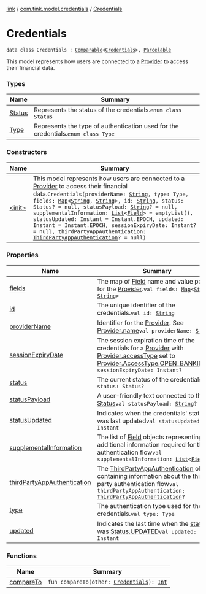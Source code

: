 [link](../../index.md) / [com.tink.model.credentials](../index.md) / [Credentials](./index.md)

# Credentials

`data class Credentials : `[`Comparable`](https://kotlinlang.org/api/latest/jvm/stdlib/kotlin/-comparable/index.html)`<`[`Credentials`](./index.md)`>, `[`Parcelable`](https://developer.android.com/reference/android/os/Parcelable.html)

This model represents how users are connected to a [Provider](../../com.tink.model.provider/-provider/index.md) to access their financial data.

### Types

| Name | Summary |
|---|---|
| [Status](-status/index.md) | Represents the status of the credentials.`enum class Status` |
| [Type](-type/index.md) | Represents the type of authentication used for the credentials.`enum class Type` |

### Constructors

| Name | Summary |
|---|---|
| [&lt;init&gt;](-init-.md) | This model represents how users are connected to a [Provider](../../com.tink.model.provider/-provider/index.md) to access their financial data.`Credentials(providerName: `[`String`](https://kotlinlang.org/api/latest/jvm/stdlib/kotlin/-string/index.html)`, type: Type, fields: `[`Map`](https://kotlinlang.org/api/latest/jvm/stdlib/kotlin.collections/-map/index.html)`<`[`String`](https://kotlinlang.org/api/latest/jvm/stdlib/kotlin/-string/index.html)`, `[`String`](https://kotlinlang.org/api/latest/jvm/stdlib/kotlin/-string/index.html)`>, id: `[`String`](https://kotlinlang.org/api/latest/jvm/stdlib/kotlin/-string/index.html)`, status: Status? = null, statusPayload: `[`String`](https://kotlinlang.org/api/latest/jvm/stdlib/kotlin/-string/index.html)`? = null, supplementalInformation: `[`List`](https://kotlinlang.org/api/latest/jvm/stdlib/kotlin.collections/-list/index.html)`<`[`Field`](../../com.tink.model.misc/-field/index.md)`> = emptyList(), statusUpdated: Instant = Instant.EPOCH, updated: Instant = Instant.EPOCH, sessionExpiryDate: Instant? = null, thirdPartyAppAuthentication: `[`ThirdPartyAppAuthentication`](../../com.tink.model.authentication/-third-party-app-authentication/index.md)`? = null)` |

### Properties

| Name | Summary |
|---|---|
| [fields](fields.md) | The map of [Field](../../com.tink.model.misc/-field/index.md) name and value pairs for the [Provider](../../com.tink.model.provider/-provider/index.md).`val fields: `[`Map`](https://kotlinlang.org/api/latest/jvm/stdlib/kotlin.collections/-map/index.html)`<`[`String`](https://kotlinlang.org/api/latest/jvm/stdlib/kotlin/-string/index.html)`, `[`String`](https://kotlinlang.org/api/latest/jvm/stdlib/kotlin/-string/index.html)`>` |
| [id](id.md) | The unique identifier of the credentials.`val id: `[`String`](https://kotlinlang.org/api/latest/jvm/stdlib/kotlin/-string/index.html) |
| [providerName](provider-name.md) | Identifier for the [Provider](../../com.tink.model.provider/-provider/index.md). See [Provider.name](../../com.tink.model.provider/-provider/name.md)`val providerName: `[`String`](https://kotlinlang.org/api/latest/jvm/stdlib/kotlin/-string/index.html) |
| [sessionExpiryDate](session-expiry-date.md) | The session expiration time of the credentials for a [Provider](../../com.tink.model.provider/-provider/index.md) with [Provider.accessType](../../com.tink.model.provider/-provider/access-type.md) set to [Provider.AccessType.OPEN_BANKING](../../com.tink.model.provider/-provider/-access-type/-o-p-e-n_-b-a-n-k-i-n-g.md)`val sessionExpiryDate: Instant?` |
| [status](status.md) | The current status of the credentials.`val status: Status?` |
| [statusPayload](status-payload.md) | A user-friendly text connected to the [Status](-status/index.md)`val statusPayload: `[`String`](https://kotlinlang.org/api/latest/jvm/stdlib/kotlin/-string/index.html)`?` |
| [statusUpdated](status-updated.md) | Indicates when the credentials' status was last updated`val statusUpdated: Instant` |
| [supplementalInformation](supplemental-information.md) | The list of [Field](../../com.tink.model.misc/-field/index.md) objects representing additional information required for the authentication flow`val supplementalInformation: `[`List`](https://kotlinlang.org/api/latest/jvm/stdlib/kotlin.collections/-list/index.html)`<`[`Field`](../../com.tink.model.misc/-field/index.md)`>` |
| [thirdPartyAppAuthentication](third-party-app-authentication.md) | The [ThirdPartyAppAuthentication](../../com.tink.model.authentication/-third-party-app-authentication/index.md) object containing information about the third party authentication flow`val thirdPartyAppAuthentication: `[`ThirdPartyAppAuthentication`](../../com.tink.model.authentication/-third-party-app-authentication/index.md)`?` |
| [type](type.md) | The authentication type used for the credentials.`val type: Type` |
| [updated](updated.md) | Indicates the last time when the [status](status.md) was [Status.UPDATED](-status/-u-p-d-a-t-e-d.md)`val updated: Instant` |

### Functions

| Name | Summary |
|---|---|
| [compareTo](compare-to.md) | `fun compareTo(other: `[`Credentials`](./index.md)`): `[`Int`](https://kotlinlang.org/api/latest/jvm/stdlib/kotlin/-int/index.html) |

